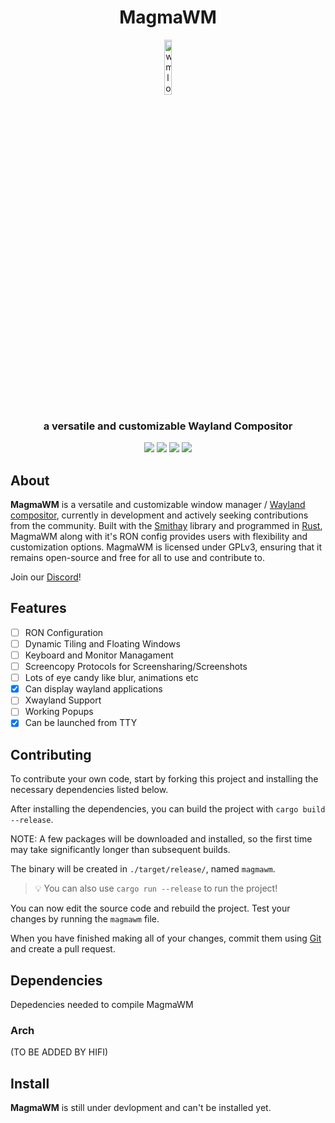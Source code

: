<p align="center">
 <h1 align="center">MagmaWM</h1>
  <p align="center">
    <img src="https://cdn.discordapp.com/attachments/1090909610828898304/1101557907453120545/Magma_Concept_3__2.png" style="width: 15%;" alt="wmlogo"></img>
 <h3 align="center">a versatile and customizable Wayland Compositor</h3>
</p>
</p>
  <p align="center">
    <img src="https://img.shields.io/github/languages/top/magmawm/magmawm?style=for-the-badge"/>
    <img src="https://img.shields.io/github/commit-activity/m/magmawm/magmawm?style=for-the-badge"/>
    <img src="https://img.shields.io/github/license/magmawm/magmawm?style=for-the-badge"/>
    <img src="https://img.shields.io/github/issues/magmawm/magmawm?style=for-the-badge"/>
  </p>

## About

**MagmaWM** is a versatile and customizable window manager / [Wayland compositor](https://wayland.freedesktop.org/), currently in development and actively seeking contributions from the community. Built with the [Smithay](https://github.com/Smithay/smithay) library and programmed in [Rust](https://www.rust-lang.org/), MagmaWM along with it's RON config provides users with flexibility and customization options. MagmaWM is licensed under GPLv3, ensuring that it remains open-source and free for all to use and contribute to.

Join our [Discord](https://discord.gg/VM8DkxaHfa)!

## Features

- [ ] RON Configuration
- [ ] Dynamic Tiling and Floating Windows
- [ ] Keyboard and Monitor Managament
- [ ] Screencopy Protocols for Screensharing/Screenshots
- [ ] Lots of eye candy like blur, animations etc
- [x] Can display wayland applications
- [ ] Xwayland Support
- [ ] Working Popups
- [x] Can be launched from TTY

## Contributing

To contribute your own code, start by forking this project and installing the necessary dependencies listed below.

After installing the dependencies, you can build the project with `cargo build --release`.

NOTE: A few packages will be downloaded and installed, so the first time may take significantly longer than subsequent builds.

The binary will be created in `./target/release/`, named `magmawm`.

> 💡 You can also use `cargo run --release` to run the project!

You can now edit the source code and rebuild the project.
Test your changes by running the `magmawm` file.

When you have finished making all of your changes, commit them using [Git](https://git-scm.com/) and create a pull request.

## Dependencies
Depedencies needed to compile MagmaWM
### Arch
(TO BE ADDED BY HIFI)

## Install
**MagmaWM** is still under devlopment and can't be installed yet.

